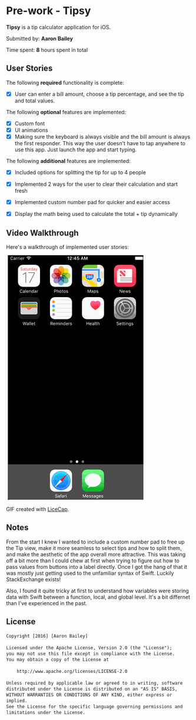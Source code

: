 # Pre-work - **Tipsy**

**Tipsy** is a tip calculator application for iOS.

Submitted by: **Aaron Bailey**

Time spent: **8** hours spent in total

## User Stories

The following **required** functionality is complete:
* [x] User can enter a bill amount, choose a tip percentage, and see the tip and total values.

The following **optional** features are implemented:
* [x] Custom font
* [x] UI animations
* [x] Making sure the keyboard is always visible and the bill amount is always the first responder. This way the user doesn't have to tap anywhere to use this app. Just launch the app and start typing.

The following **additional** features are implemented:

- [x] Included options for splitting the tip for up to 4 people
- [x] Implemented 2 ways for the user to clear their calculation and start fresh
- [x] Implemented custom number pad for quicker and easier access
- [x] Display the math being used to calculate the total + tip dynamically 


## Video Walkthrough 

Here's a walkthrough of implemented user stories:

<a href="https://raw.githubusercontent.com/arnbly/tipsy/master/demos/tipsyAppDemo.gif" target="_blank"><img src='https://raw.githubusercontent.com/arnbly/tipsy/master/demos/tipsyAppDemo.gif' title='Video Walkthrough' width='' alt='Video Walkthrough' /></a>

GIF created with [LiceCap](http://www.cockos.com/licecap/).

## Notes

From the start I knew I wanted to include a custom number pad to free up the Tip view, make it more seamless to select tips and how to split them, and make the aesthetic of the app overall more attractive. This was taking off a bit more than I could chew at first when trying to figure out how to pass values from buttons into a label directly. Once I got the hang of that it was mostly just getting used to the unfamiliar syntax of Swift. Luckily StackExchange exists!

Also, I found it quite tricky at first to understand how variables were storing data with Swift between a function, local, and global level. It's a bit differnet than I've experienced in the past. 

## License

    Copyright [2016] [Aaron Bailey]

    Licensed under the Apache License, Version 2.0 (the "License");
    you may not use this file except in compliance with the License.
    You may obtain a copy of the License at

        http://www.apache.org/licenses/LICENSE-2.0

    Unless required by applicable law or agreed to in writing, software
    distributed under the License is distributed on an "AS IS" BASIS,
    WITHOUT WARRANTIES OR CONDITIONS OF ANY KIND, either express or implied.
    See the License for the specific language governing permissions and
    limitations under the License.
